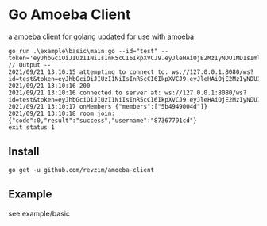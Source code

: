 # Go Amoeba Client

a [amoeba](https://github.com/NetEase/pomelo) client for golang updated for use with [amoeba](https://github.com/revzim/amoeba)

```
go run .\example\basic\main.go --id="test" --token='eyJhbGciOiJIUzI1NiIsInR5cCI6IkpXVCJ9.eyJleHAiOjE2MzIyNDU1MDIsImlhdCI6MTYzMjI0NDAwMiwiaWQiOiJ0ZXN0IiwibmFtZSI6InRlc3QgcGVyc29uIiwibmJmIjoxNjMyMjQzOTkyfQ.v07XyWCYX1ykMyoU2lbxlcpEzKyXw0sl40gyVqcD4Qc'
// Output --
2021/09/21 13:10:15 attempting to connect to: ws://127.0.0.1:8080/ws?id=test&token=eyJhbGciOiJIUzI1NiIsInR5cCI6IkpXVCJ9.eyJleHAiOjE2MzIyNDU1MDIsImlhdCI6MTYzMjI0NDAwMiwiaWQiOiJ0ZXN0IiwibmFtZSI6InRlc3QgcGVyc29uIiwibmJmIjoxNjMyMjQzOTkyfQ.v07XyWCYX1ykMyoU2lbxlcpEzKyXw0sl40gyVqcD4Qc...
2021/09/21 13:10:16 200
2021/09/21 13:10:16 connected to server at: ws://127.0.0.1:8080/ws?id=test&token=eyJhbGciOiJIUzI1NiIsInR5cCI6IkpXVCJ9.eyJleHAiOjE2MzIyNDU1MDIsImlhdCI6MTYzMjI0NDAwMiwiaWQiOiJ0ZXN0IiwibmFtZSI6InRlc3QgcGVyc29uIiwibmJmIjoxNjMyMjQzOTkyfQ.v07XyWCYX1ykMyoU2lbxlcpEzKyXw0sl40gyVqcD4Qc
2021/09/21 13:10:17 onMembers {"members":["5b4949004d"]}
2021/09/21 13:10:18 room join: {"code":0,"result":"success","username":"87367791cd"}
exit status 1
```

## Install

```shell
go get -u github.com/revzim/amoeba-client
```

## Example

see example/basic